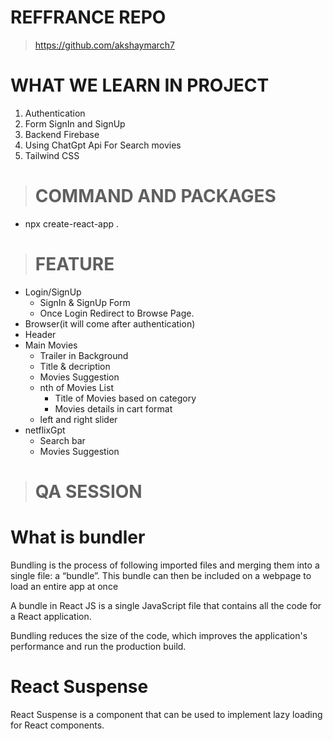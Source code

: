 # REFFRANCE REPO
> https://github.com/akshaymarch7

# WHAT WE LEARN IN PROJECT
1. Authentication
2. Form SignIn and SignUp
3. Backend Firebase
5. Using ChatGpt Api For Search movies
6. Tailwind CSS

> # COMMAND AND PACKAGES
-  npx create-react-app .

> # FEATURE
- Login/SignUp
    - SignIn & SignUp Form
    - Once Login Redirect to Browse Page.
- Browser(it will come after authentication)
 - Header
 - Main Movies
    - Trailer in Background
    - Title & decription
    - Movies Suggestion
     - nth of Movies List 
        - Title of Movies based on category
        - Movies details in cart format
     - left and right slider
- netflixGpt
    - Search bar
    - Movies Suggestion


> # QA SESSION
# What is bundler

Bundling is the process of following imported files and merging them into a single file: a “bundle”. This bundle can then be included on a webpage to load an entire app at once

A bundle in React JS is a single JavaScript file that contains all the code for a React application.

Bundling reduces the size of the code, which improves the application's performance and run the production build.

# React Suspense
React Suspense is a component that can be used to implement lazy loading for React components.


